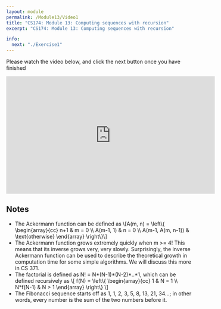 ```yaml
---
layout: module
permalink: /Module13/Video1
title: "CS174: Module 13: Computing sequences with recursion"
excerpt: "CS174: Module 13: Computing sequences with recursion"

info:
  next: "./Exercise1"
---
```


Please watch the video below, and click the next button once you have finished

<iframe width="560" height="315" src="https://www.youtube.com/embed/2T4GBl_hAQc" frameborder="0" allow="accelerometer; autoplay; clipboard-write; encrypted-media; gyroscope; picture-in-picture" allowfullscreen></iframe>

<h2>Notes</h2>


<ul>
<li>The Ackermann function can be defined as 
\[A(m, n) = \left\{  \begin{array}{cc} n+1 & m = 0 \\ A(m-1, 1) & n = 0 \\ A(m-1, A(m, n-1)) & \text{otherwise} \end{array}  \right\}\]
</li>
<li>The Ackermann function grows extremely quickly when m >= 4!  This means that its inverse grows very, very slowly.  Surprisingly, the inverse Ackermann function can be used to describe the theoretical growth in computation time for some simple algorithms.  We will discuss this more in CS 371.</li>
<li>The factorial is defined as N! = N*(N-1)*(N-2)*..*1, which can be defined recursively as
\[ f(N) = \left\{ \begin{array}{cc} 1 & N = 1 \\ N*f(N-1) & N > 1 \end{array} \right\} \]
</li>
<li>The Fibonacci sequence starts off as 1, 1, 2, 3, 5, 8, 13, 21, 34...; in other words, every number is the sum of the two numbers before it.</li>
</ul>
